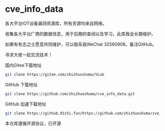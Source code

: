 # cve_info_data
各大平台IOT设备漏洞资源库，所有资源均来自网络。

收集各大平台厂商的数据信息，用于后期的查阅以及学习，此库我会长期维护。

如果有有志之士愿意共同维护，可以联系我WeChat 32590908，备注GitHub。

寻求大佬一起交流技术！

国内Gitee下载地址

```bash
git clone https://gitee.com/zhizhuoshuma/VLub
```

GitHub 下载地址

```bash
git clone https://github.com/zhizhuoshuma/cve_info_data.git
```

GitHub 加速下载地址

```bash
git clone https://github.91chi.fun/https://github.com/zhizhuoshuma/cve_info_data.git
```

本仓库遵循开源协议，已开源
